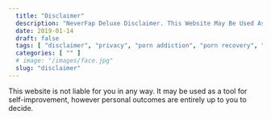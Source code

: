```yaml
---
  title: "Disclaimer"
  description: "NeverFap Deluxe Disclaimer. This Website May Be Used As A Tool For Self-Improvement, However Personal Outcomes Are Up To You To Decide. NoFap Alternative."
  date: 2019-01-14
  draft: false
  tags: [ "disclaimer", "privacy", "porn addiction", "porn recovery", "addiction recovery", "addiction", "awareness", "nofap", "neverfap", "neverfap deluxe" ]
  categories: [ "" ]
  # image: "/images/face.jpg"
  slug: "disclaimer"
---
```


This website is not liable for you in any way. It may be used as a tool for self-improvement, however personal outcomes are entirely up to you to decide.

